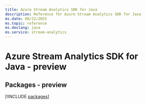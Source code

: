 ```yaml
---
title: Azure Stream Analytics SDK for Java
description: Reference for Azure Stream Analytics SDK for Java
ms.date: 08/22/2025
ms.topic: reference
ms.devlang: java
ms.service: stream-analytics
---
```

# Azure Stream Analytics SDK for Java - preview
## Packages - preview
[!INCLUDE [packages](stream-analytics-index.md)]